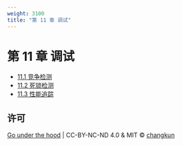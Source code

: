 ```yaml
---
weight: 3100
title: "第 11 章 调试"
---
```


# 第 11 章 调试

- [11.1 竞争检测](./race.md)
- [11.2 死锁检测](./deadlock.md)
- [11.3 性能追踪](./trace.md)

## 许可

[Go under the hood](https://github.com/changkun/go-under-the-hood) | CC-BY-NC-ND 4.0 & MIT &copy; [changkun](https://changkun.de)